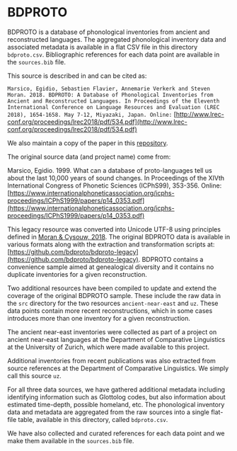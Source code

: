 BDPROTO
=======

BDPROTO is a database of phonological inventories from ancient and reconstructed languages. The aggregated phonological inventory data and associated metadata is available in a flat CSV file in this directory `bdproto.csv`. Bibliographic references for each data point are available in the `sources.bib` file.

This source is described in and can be cited as:

```Marsico, Egidio, Sebastien Flavier, Annemarie Verkerk and Steven Moran. 2018. BDPROTO: A Database of Phonological Inventories from Ancient and Reconstructed Languages. In Proceedings of the Eleventh International Conference on Language Resources and Evaluation (LREC 2018), 1654-1658. May 7-12, Miyazaki, Japan. Online:``` [http://www.lrec-conf.org/proceedings/lrec2018/pdf/534.pdf](http://www.lrec-conf.org/proceedings/lrec2018/pdf/534.pdf)

We also maintain a copy of the paper in this [repository](https://github.com/bdproto/bdproto/blob/master/Marsico_etal2018-bdproto.pdf).

The original source data (and project name) come from:

Marsico, Egidio. 1999. What can a database of proto-languages tell us about the last 10,000 years of sound changes. In Proceedings of the XIVth International Congress of Phonetic Sciences (ICPhS99), 353-356. Online: [https://www.internationalphoneticassociation.org/icphs-proceedings/ICPhS1999/papers/p14_0353.pdf](https://www.internationalphoneticassociation.org/icphs-proceedings/ICPhS1999/papers/p14_0353.pdf)

This legacy resource was converted into Unicode UTF-8 using principles defined in [Moran & Cysouw, 2018](https://github.com/unicode-cookbook/cookbook/blob/master/unicode-cookbook.pdf). The original BDPROTO data is available in various formats along with the extraction and transformation scripts at: [https://github.com/bdproto/bdproto-legacy](https://github.com/bdproto/bdproto-legacy). BDPROTO contains a convenience sample aimed at genealogical diversity and it contains no duplicate inventories for a given reconstruction.

Two additional resources have been compiled to update and extend the coverage of the original BDPROTO sample. These include the raw data in the `src` directory for the two resources `ancient-near-east` and `uz`. These data points contain more recent reconstructions, which in some cases introduces more than one inventory for a given reconstruction.

The ancient near-east inventories were collected as part of a project on ancient near-east languages at the Department of Comparative Linguistics at the University of Zurich, which were made available to this project. 

Additional inventories from recent publications was also extracted from source references at the Department of Comparative Linguistics. We simply call this source `uz`.

For all three data sources, we have gathered additional metadata including identifying information such as Glottolog codes, but also information about estimated time-depth, possible homeland, etc. The phonological inventory data and metadata are aggregated from the raw sources into a single flat-file table, available in this directory, called `bdproto.csv`.

We have also collected and curated references for each data point and we make them available in the `sources.bib` file. 
